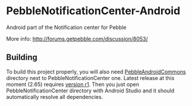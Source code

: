 PebbleNotificationCenter-Android
================================

Android part of the Notification center for Pebble

More info: http://forums.getpebble.com/discussion/8053/

## Building

To build this project properly, you will also need [PebbleAndroidCommons](https://github.com/matejdro/PebbleAndroidCommons) directory next to PebbleNotificationCenter one. Latest release at this moment (2.65) requires [version r1](https://github.com/matejdro/PebbleAndroidCommons/tree/r2). Then you just open PebbleNotificationCenter directory with Android Studio and it should automatically resolve all dependencies.